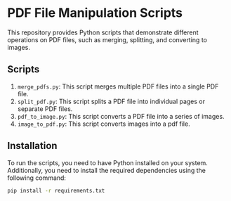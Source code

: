 
# PDF File Manipulation Scripts

This repository provides Python scripts that demonstrate different operations on PDF files, such as merging, splitting, and converting to images. 

## Scripts

1. `merge_pdfs.py`: This script merges multiple PDF files into a single PDF file.
2. `split_pdf.py`: This script splits a PDF file into individual pages or separate PDF files.
3. `pdf_to_image.py`: This script converts a PDF file into a series of images.
4. `image_to_pdf.py`: This script converts images into a pdf file.

## Installation

To run the scripts, you need to have Python installed on your system. Additionally, you need to install the required dependencies using the following command:

```bash
pip install -r requirements.txt

